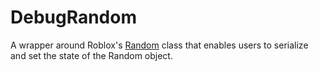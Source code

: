 # DebugRandom

A wrapper around Roblox's [Random](https://create.roblox.com/docs/reference/engine/datatypes/Random) class that enables users to serialize and set the state of the Random object.
